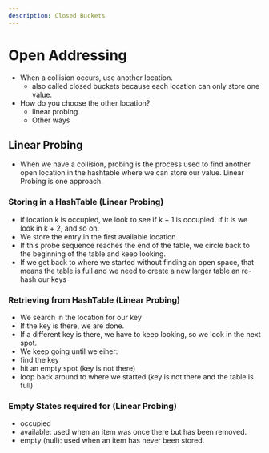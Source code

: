 ```yaml
---
description: Closed Buckets
---
```


# Open Addressing

* When a collision occurs, use another location.
  * also called closed buckets because each location can only store one value.
* How do you choose the other location?
  * linear probing
  * Other ways&#x20;

## Linear Probing

* When we have a collision, probing is the process used to find another open location in the hashtable where we can store our value. Linear Probing is one approach.

### Storing in a HashTable (Linear Probing)

* if location k is occupied, we look to see if k + 1 is occupied. If it is we look in k + 2, and so on.
* We store the entry in the first available location.
* If this probe sequence reaches the end of the table, we circle back to the beginning of the table and keep looking.
* If we get back to where we started without finding an open space, that means the table is full and we need to create a new larger table an re-hash our keys

### Retrieving from HashTable (Linear Probing)

* We search in the location for our key
* If the key is there, we are done.
* If a different key is there, we have to keep looking, so we look in the next spot.
* We keep going until we eiher:
* find the key
* hit an empty spot (key is not there)
* loop back around to where we started (key is not there and the table is full)

### Empty States required for (Linear Probing)

* occupied
* available: used when an item was once there but has been removed.
* empty (null): used when an item has never been stored.

